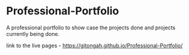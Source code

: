 # Professional-Portfolio
A professional portfolio to show case the projects done and projects currently being done.

link to the live pages - https://gitongah.github.io/Professional-Portfolio/
